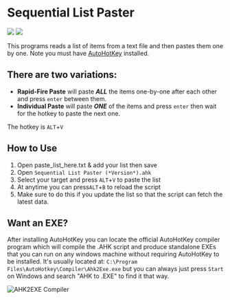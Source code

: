 # Sequential List Paster 
![](https://img.shields.io/static/v1?style=flat&label=&message=AutoHotKey&color=57c054&logo=autohotkey&logoColor=FFFFFF)
![](https://img.shields.io/static/v1?style=flat&label=&message=Windows&color=00A4EF&logo=windows&logoColor=FFFFFF)

This programs reads a list of items from a text file and then pastes them one by one. 
Note you must have [AutoHotKey](https://www.autohotkey.com/) installed.

## There are two variations: 

- **Rapid-Fire Paste** will paste ***ALL*** the items one-by-one after each other and press `enter` between them.
- **Individual Paste** will paste ***ONE*** of the items and press `enter` then wait for the hotkey to paste the next one.

The hotkey is `ALT`+`V`

## How to Use
1. Open paste_list_here.txt & add your list then save
2. Open `Sequential List Paster (*Version*).ahk`
3. Select your target and press `ALT`+`V` to paste the list
4. At anytime you can press`ALT`+`B` to reload the script
5. Make sure to do this if you update the list so that the script can fetch the latest data.

## Want an EXE?
After installing AutoHotKey you can locate the official AutoHotKey compiler program which will compile the .AHK script and produce standalone EXEs that you can run on any windows machine without requiring AutoHotKey to be installed. It's usually located at: `C:\Program Files\AutoHotkey\Compiler\Ahk2Exe.exe` but you can always just press `Start` on Windows and search "AHK to .EXE" to find it that way.

![AHK2EXE Compiler](https://quickaccesspopup.com/temp/ahk2exe/1.jpg)
